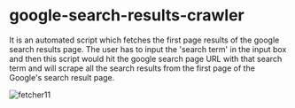 # google-search-results-crawler
It is an automated script which fetches the first page results of the google search results page. The user has to input the 'search term' in the input box and then this script would hit the google search page URL with that search term and will scrape all the search results from the first page of the Google's search result page.

![fetcher11](https://user-images.githubusercontent.com/17909496/27839494-3b3f6ff8-610f-11e7-989e-dc10ae077bf6.png)
